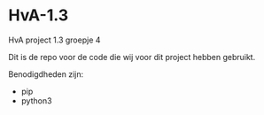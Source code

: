 # HvA-1.3
HvA project 1.3 groepje 4 


Dit is de repo voor de code die wij voor dit project hebben gebruikt.



Benodigdheden zijn:
  - pip
  - python3
